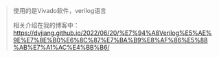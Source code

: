 > 使用的是Vivado软件，verilog语言
>
> 相关介绍在我的博客中：https://dvjiang.github.io/2022/06/20/%E7%94%A8Verilog%E5%AE%9E%E7%8E%B0%E6%8C%87%E7%BA%B9%E8%AF%86%E5%88%AB%E7%A1%AC%E4%BB%B6/
